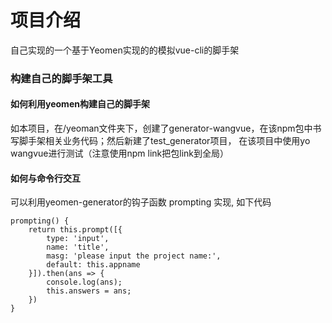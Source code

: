 # 项目介绍
自己实现的一个基于Yeomen实现的的模拟vue-cli的脚手架

### 构建自己的脚手架工具
#### 如何利用yeomen构建自己的脚手架
如本项目，在/yeoman文件夹下，创建了generator-wangvue，在该npm包中书写脚手架相关业务代码；然后新建了test_generator项目，
在该项目中使用yo wangvue进行测试（注意使用npm link把包link到全局）

#### 如何与命令行交互
可以利用yeomen-generator的钩子函数 prompting 实现, 如下代码
```
prompting() {
    return this.prompt([{
        type: 'input',
        name: 'title',
        masg: 'please input the project name:',
        default: this.appname
    }]).then(ans => {
        console.log(ans);
        this.answers = ans;
    })
}
```